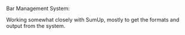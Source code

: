 Bar Management System: 

Working somewhat closely with SumUp, mostly to get the formats and output from the system. 

